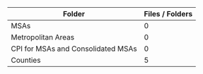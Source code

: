 | Folder                             |   Files / Folders |
|------------------------------------|-------------------|
| MSAs                               |                 0 |
| Metropolitan Areas                 |                 0 |
| CPI for MSAs and Consolidated MSAs |                 0 |
| Counties                           |                 5 |